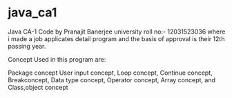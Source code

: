 # java_ca1
Java CA-1 Code by Pranajit Banerjee university roll no:- 12031523036 where i made a job applicates detail program and the basis of approval is their 12th passing year.

Concept Used in this program are:

Package concept
User input concept, 
Loop concept, 
Continue concept, 
Breakconcept, 
Data type concept, 
Operator concept, 
Array concept, and
Class,object concept

